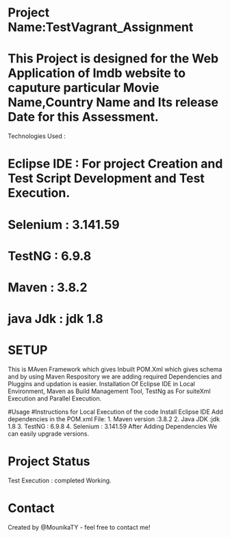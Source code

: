 # Project Name:TestVagrant_Assignment
# This Project is designed for the Web Application of Imdb website to caputure particular Movie Name,Country Name and Its release Date for this Assessment.
Technologies Used :
  # Eclipse IDE : For project Creation and Test Script Development and Test Execution.
  # Selenium    : 3.141.59
  # TestNG       : 6.9.8
  # Maven        :  3.8.2
  # java Jdk     : jdk 1.8
 
 # SETUP
 This is MAven Framework which gives Inbuilt POM.Xml which gives schema and by using Maven Respository we are adding required Dependencies and Pluggins and updation is easier.
 Installation Of Eclipse IDE in Local Environment,
 Maven as Build Management Tool,
 TestNg as For suiteXml Execution and Parallel Execution.
 
 #Usage
 #Instructions for Local Execution of the code
  Install Eclipse IDE
  Add dependencies in the POM.xml File:
     1. Maven version :3.8.2
     2. Java JDK :jdk 1.8
     3. TestNG  : 6.9.8
     4. Selenium : 3.141.59
     After Adding Dependencies We can easily upgrade versions.
 
 # Project Status
   Test Execution : completed
   Working.
   
  # Contact
  Created by @MounikaTY  - feel free to contact me!
 
 
